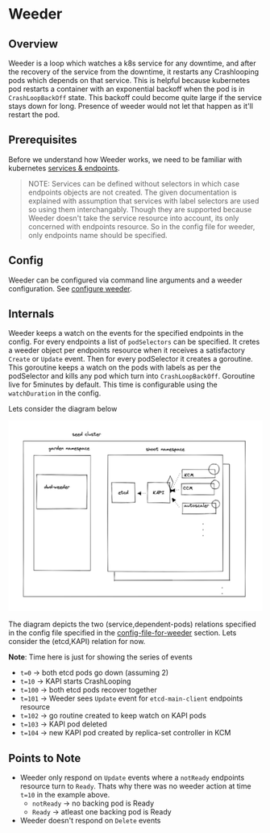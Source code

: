 # Weeder

## Overview

Weeder is a loop which watches a k8s service for any downtime, and after the recovery of the service from the downtime, it restarts any Crashlooping pods which depends on that service.
This is helpful because kubernetes pod restarts a container with an exponential backoff when the pod is in `CrashLoopBackOff` state. This backoff could become quite large if the service stays down for long. Presence of weeder would not let that happen as it'll restart the pod.

## Prerequisites

Before we understand how Weeder works, we need to be familiar with kubernetes [services & endpoints](https://kubernetes.io/docs/concepts/services-networking/service/).

> NOTE: Services can be defined without selectors in which case endpoints objects are not created. The given documentation is explained with assumption that services with label selectors are used so using them interchangably. Though they are supported because Weeder doesn't take the service resource into account, its only concerned with endpoints resource. So in the config file for weeder, only endpoints name should be specified.

## Config

Weeder can be configured via command line arguments and a weeder configuration. See [configure weeder](../deployment/configure.md#weeder).

## Internals

Weeder keeps a watch on the events for the specified endpoints in the config. For every endpoints a list of `podSelectors` can be specified. It cretes a weeder object per endpoints resource when it receives a satisfactory `Create` or `Update` event. Then for every podSelector it creates a goroutine. This goroutine keeps a watch on the pods with labels as per the podSelector and kills any pod which turn into `CrashLoopBackOff`. Goroutine live for 5minutes by default. This time is configurable using the `watchDuration` in the config.

Lets consider the diagram below

![Weeder example](content/weeder-concept-example.png)

The diagram depicts the two (service,dependent-pods) relations specified in the config file specified in the [config-file-for-weeder](#config) section. Lets consider the (etcd,KAPI) relation for now.</br>

**Note**: Time here is just for showing the series of events

* `t=0` -> both etcd pods go down (assuming 2)
* `t=10` -> KAPI starts CrashLooping
* `t=100` -> both etcd pods recover together
* `t=101` -> Weeder sees `Update` event for `etcd-main-client` endpoints resource
* `t=102` -> go routine created to keep watch on KAPI pods
* `t=103` -> KAPI pod deleted
* `t=104` -> new KAPI pod created by replica-set controller in KCM


## Points to Note

* Weeder only respond on `Update` events where a `notReady` endpoints resource turn to `Ready`. Thats why there was no weeder action at time `t=10` in the example above.
  * `notReady` -> no backing pod is Ready
  * `Ready`    -> atleast one backing pod is Ready
* Weeder doesn't respond on `Delete` events


